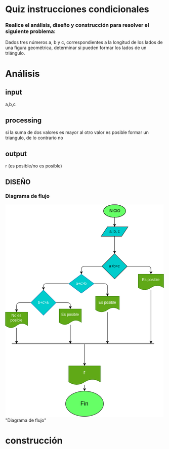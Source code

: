 
# Quiz instrucciones condicionales

### Realice el análisis, diseño y construcción para resolver el siguiente problema:

Dados tres números a, b y c, correspondientes a la longitud de los lados de una figura geométrica, determinar si pueden formar los lados de un triángulo.

# Análisis
## input
a,b,c

## processing
si la suma de dos valores es mayor al otro valor es posible formar un triangulo, de lo contrario no

## output

r (es posible/no es posible)


## DISEÑO

### Diagrama de flujo
![Diagrama de flujo](diagrama.png)"Diagrama de flujo"

# construcción